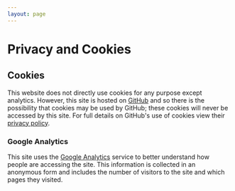 ```yaml
---
layout: page
---
```


# Privacy and Cookies


## Cookies
This website does not directly use cookies for any purpose except analytics. 
However, this site is hosted on [GitHub](https://github.com) and so there is the possibility that cookies may be used by GitHub; these cookies will never be accessed by this site. 
For full details on GitHub's use of cookies view their [privacy policy](https://help.github.com/articles/github-privacy-policy/).

### Google Analytics
This site uses the [Google Analytics](https://support.google.com/analytics/answer/6004245) service to better understand how people are accessing the site.
This information is collected in an anonymous form and includes the number of visitors to the site and which pages they visited.
